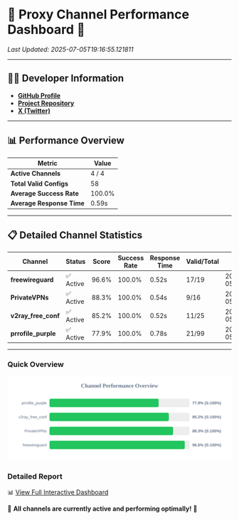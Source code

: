 # 🌟 Proxy Channel Performance Dashboard 🌟

_Last Updated: 2025-07-05T19:16:55.121811_

---

## 👩‍💻 Developer Information

- **[GitHub Profile](https://github.com/4n0nymou3)**  
- **[Project Repository](https://github.com/4n0nymou3/multi-proxy-config-fetcher)**  
- **[X (Twitter)](https://x.com/4n0nymou3)**  

---

## 📊 Performance Overview

| Metric                | Value       |
|-----------------------|-------------|
| **Active Channels**   | 4 / 4       |
| **Total Valid Configs** | 58          |
| **Average Success Rate** | 100.0%      |
| **Average Response Time** | 0.59s       |

---

## 📋 Detailed Channel Statistics

| Channel          | Status     | Score  | Success Rate | Response Time | Valid/Total | Last Success               |
|------------------|------------|--------|--------------|---------------|-------------|----------------------------|
| **freewireguard**  | ✅ Active  | 96.6%  | 100.0% | 0.52s         | 17/19       | 2025-07-05T19:16:55.119972 |
| **PrivateVPNs**  | ✅ Active  | 88.3%  | 100.0% | 0.54s         | 9/16       | 2025-07-05T19:16:54.572030 |
| **v2ray_free_conf**  | ✅ Active  | 85.2%  | 100.0% | 0.52s         | 11/25       | 2025-07-05T19:16:53.999506 |
| **prrofile_purple**  | ✅ Active  | 77.9%  | 100.0% | 0.78s         | 21/99       | 2025-07-05T19:16:53.404814 |

---

### Quick Overview
<div align="center">
  <a href="https://raw.githubusercontent.com/nullluser/NullRepo/refs/heads/main/assets/channel_stats_chart.svg">
    <img src="https://raw.githubusercontent.com/nullluser/NullRepo/refs/heads/main/assets/channel_stats_chart.svg" alt="Source Performance Statistics" width="800">
  </a>
</div>

### Detailed Report
📊 [View Full Interactive Dashboard](https://htmlpreview.github.io/?https://github.com/nullluser/NullRepo/blob/main/assets/performance_report.html)

🎉 **All channels are currently active and performing optimally!** 🎉
